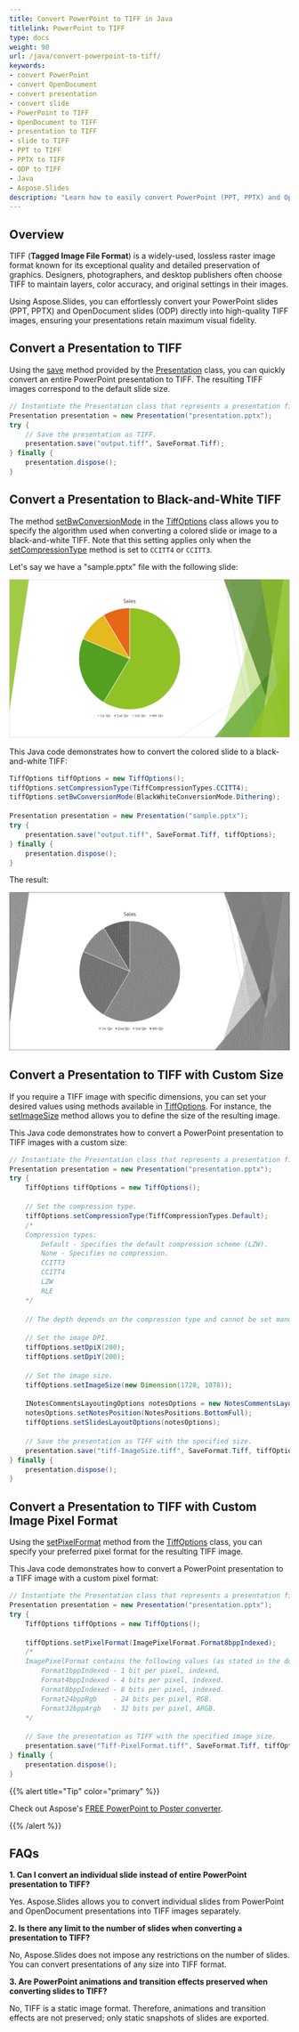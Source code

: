 ```yaml
---
title: Convert PowerPoint to TIFF in Java
titlelink: PowerPoint to TIFF
type: docs
weight: 90
url: /java/convert-powerpoint-to-tiff/
keywords:
- convert PowerPoint
- convert OpenDocument
- convert presentation
- convert slide
- PowerPoint to TIFF
- OpenDocument to TIFF
- presentation to TIFF
- slide to TIFF
- PPT to TIFF
- PPTX to TIFF
- ODP to TIFF
- Java
- Aspose.Slides
description: "Learn how to easily convert PowerPoint (PPT, PPTX) and OpenDocument (ODP) presentations to high-quality TIFF images using Aspose.Slides for Java. Step-by-step guide with code examples included."
---
```


## **Overview**

TIFF (**Tagged Image File Format**) is a widely-used, lossless raster image format known for its exceptional quality and detailed preservation of graphics. Designers, photographers, and desktop publishers often choose TIFF to maintain layers, color accuracy, and original settings in their images.

Using Aspose.Slides, you can effortlessly convert your PowerPoint slides (PPT, PPTX) and OpenDocument slides (ODP) directly into high-quality TIFF images, ensuring your presentations retain maximum visual fidelity. 

## **Convert a Presentation to TIFF**

Using the [save](https://reference.aspose.com/slides/java/com.aspose.slides/presentation/#save-java.lang.String-int-) method provided by the [Presentation](https://reference.aspose.com/slides/java/com.aspose.slides/presentation/) class, you can quickly convert an entire PowerPoint presentation to TIFF. The resulting TIFF images correspond to the default slide size.

```java
// Instantiate the Presentation class that represents a presentation file (PPT, PPTX, ODP, etc.).
Presentation presentation = new Presentation("presentation.pptx");
try {
    // Save the presentation as TIFF.
    presentation.save("output.tiff", SaveFormat.Tiff);
} finally {
    presentation.dispose();
}
```

## **Convert a Presentation to Black-and-White TIFF**

The method [setBwConversionMode](https://reference.aspose.com/slides/java/com.aspose.slides/tiffoptions/#setBwConversionMode-int-) in the [TiffOptions](https://reference.aspose.com/slides/java/com.aspose.slides/tiffoptions/) class allows you to specify the algorithm used when converting a colored slide or image to a black-and-white TIFF. Note that this setting applies only when the [setCompressionType](https://reference.aspose.com/slides/java/com.aspose.slides/tiffoptions/#setCompressionType-int-) method is set to `CCITT4` or `CCITT3`.

Let's say we have a "sample.pptx" file with the following slide:

![A presentation slide](slide_black_and_white.png)

This Java code demonstrates how to convert the colored slide to a black-and-white TIFF:

```java
TiffOptions tiffOptions = new TiffOptions();
tiffOptions.setCompressionType(TiffCompressionTypes.CCITT4);
tiffOptions.setBwConversionMode(BlackWhiteConversionMode.Dithering);

Presentation presentation = new Presentation("sample.pptx");
try {
    presentation.save("output.tiff", SaveFormat.Tiff, tiffOptions);
} finally {
    presentation.dispose();
}
```

The result:

![Black-and-White TIFF](TIFF_black_and_white.png)

## **Convert a Presentation to TIFF with Custom Size**

If you require a TIFF image with specific dimensions, you can set your desired values using methods available in [TiffOptions](https://reference.aspose.com/slides/java/com.aspose.slides/tiffoptions/). For instance, the [setImageSize](https://reference.aspose.com/slides/java/com.aspose.slides/tiffoptions/#setImageSize-java.awt.Dimension-) method allows you to define the size of the resulting image.

This Java code demonstrates how to convert a PowerPoint presentation to TIFF images with a custom size:

```java
// Instantiate the Presentation class that represents a presentation file (PPT, PPTX, ODP, etc.).
Presentation presentation = new Presentation("presentation.pptx");
try {
    TiffOptions tiffOptions = new TiffOptions();

    // Set the compression type.
    tiffOptions.setCompressionType(TiffCompressionTypes.Default);
    /*
    Compression types:
        Default - Specifies the default compression scheme (LZW).
        None - Specifies no compression.
        CCITT3
        CCITT4
        LZW
        RLE
    */

    // The depth depends on the compression type and cannot be set manually.

    // Set the image DPI.
    tiffOptions.setDpiX(200);
    tiffOptions.setDpiY(200);

    // Set the image size.
    tiffOptions.setImageSize(new Dimension(1728, 1078));

    INotesCommentsLayoutingOptions notesOptions = new NotesCommentsLayoutingOptions();
    notesOptions.setNotesPosition(NotesPositions.BottomFull);
    tiffOptions.setSlidesLayoutOptions(notesOptions);

    // Save the presentation as TIFF with the specified size.
    presentation.save("tiff-ImageSize.tiff", SaveFormat.Tiff, tiffOptions);
} finally {
    presentation.dispose();
}
```

## **Convert a Presentation to TIFF with Custom Image Pixel Format**

Using the [setPixelFormat](https://reference.aspose.com/slides/java/com.aspose.slides/tiffoptions/#setPixelFormat-int-) method from the [TiffOptions](https://reference.aspose.com/slides/java/com.aspose.slides/tiffoptions/) class, you can specify your preferred pixel format for the resulting TIFF image.

This Java code demonstrates how to convert a PowerPoint presentation to a TIFF image with a custom pixel format:

```java
// Instantiate the Presentation class that represents a presentation file (PPT, PPTX, ODP, etc.).
Presentation presentation = new Presentation("presentation.pptx");
try {
    TiffOptions tiffOptions = new TiffOptions();

    tiffOptions.setPixelFormat(ImagePixelFormat.Format8bppIndexed);
    /*
    ImagePixelFormat contains the following values (as stated in the documentation):
        Format1bppIndexed - 1 bit per pixel, indexed.
        Format4bppIndexed - 4 bits per pixel, indexed.
        Format8bppIndexed - 8 bits per pixel, indexed.
        Format24bppRgb    - 24 bits per pixel, RGB.
        Format32bppArgb   - 32 bits per pixel, ARGB.
    */
    
    // Save the presentation as TIFF with the specified image size.
    presentation.save("Tiff-PixelFormat.tiff", SaveFormat.Tiff, tiffOptions);
} finally {
    presentation.dispose();
}
```

{{% alert title="Tip" color="primary" %}}

Check out Aspose's [FREE PowerPoint to Poster converter](https://products.aspose.app/slides/conversion/convert-ppt-to-poster-online).

{{% /alert %}}

## **FAQs**

**1. Can I convert an individual slide instead of entire PowerPoint presentation to TIFF?**

Yes. Aspose.Slides allows you to convert individual slides from PowerPoint and OpenDocument presentations into TIFF images separately.

**2. Is there any limit to the number of slides when converting a presentation to TIFF?**

No, Aspose.Slides does not impose any restrictions on the number of slides. You can convert presentations of any size into TIFF format.

**3. Are PowerPoint animations and transition effects preserved when converting slides to TIFF?**

No, TIFF is a static image format. Therefore, animations and transition effects are not preserved; only static snapshots of slides are exported.

